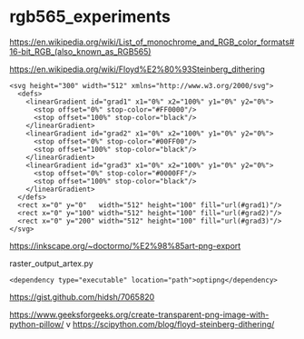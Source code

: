 # rgb565_experiments

https://en.wikipedia.org/wiki/List_of_monochrome_and_RGB_color_formats#16-bit_RGB_(also_known_as_RGB565)

https://en.wikipedia.org/wiki/Floyd%E2%80%93Steinberg_dithering

```
<svg height="300" width="512" xmlns="http://www.w3.org/2000/svg">
  <defs>
    <linearGradient id="grad1" x1="0%" x2="100%" y1="0%" y2="0%">
      <stop offset="0%" stop-color="#FF0000"/>
      <stop offset="100%" stop-color="black"/>
    </linearGradient>
    <linearGradient id="grad2" x1="0%" x2="100%" y1="0%" y2="0%">
      <stop offset="0%" stop-color="#00FF00"/>
      <stop offset="100%" stop-color="black"/>
    </linearGradient>
    <linearGradient id="grad3" x1="0%" x2="100%" y1="0%" y2="0%">
      <stop offset="0%" stop-color="#0000FF"/>
      <stop offset="100%" stop-color="black"/>
    </linearGradient>
  </defs>
  <rect x="0" y="0"   width="512" height="100" fill="url(#grad1)"/>
  <rect x="0" y="100" width="512" height="100" fill="url(#grad2)"/>
  <rect x="0" y="200" width="512" height="100" fill="url(#grad3)"/>
</svg>
```


https://inkscape.org/~doctormo/%E2%98%85art-png-export

raster_output_artex.py
```
<dependency type="executable" location="path">optipng</dependency>
```
https://gist.github.com/hidsh/7065820

https://www.geeksforgeeks.org/create-transparent-png-image-with-python-pillow/
v
https://scipython.com/blog/floyd-steinberg-dithering/

